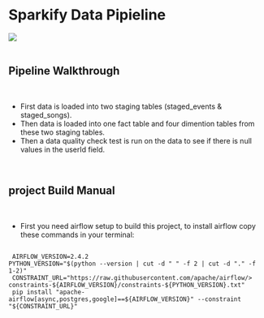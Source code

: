 # Sparkify Data Pipieline

<img src="https://upload.wikimedia.org/wikipedia/commons/d/de/AirflowLogo.png">

<br>
<br>

## Pipeline Walkthrough

<br>

- First data is loaded into two staging tables (staged_events & staged_songs).
- Then data is loaded into one fact table and four dimention tables from these two staging tables.
- Then a data quality check test is run on the data to see if there is null values in the userId field.

<br>

## project Build Manual

<br>

- First you need airflow setup to build this project, to install airflow copy these commands in your terminal:
<pre><code>
 AIRFLOW_VERSION=2.4.2
PYTHON_VERSION="$(python --version | cut -d " " -f 2 | cut -d "." -f 1-2)"
 CONSTRAINT_URL="https://raw.githubusercontent.com/apache/airflow/> constraints-${AIRFLOW_VERSION}/constraints-${PYTHON_VERSION}.txt"
 pip install "apache-airflow[async,postgres,google]==${AIRFLOW_VERSION}" --constraint "${CONSTRAINT_URL}"
</code></pre>